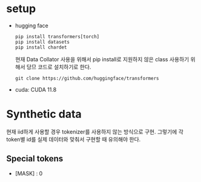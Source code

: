 # setup

- hugging face 
    ```
    pip install transformers[torch]
    pip install datasets
    pip install chardet
    ```
  
  현재 Data Collator 사용을 위해서 pip install로 지원하지 않은 class 사용하기 위해서 당므 코드로 설치하기로 한다.
  ```
  git clone https://github.com/huggingface/transformers
  ```
- cuda: CUDA 11.8



# Synthetic data

현재 iid하게 사용할 경우 tokenizer를 사용하지 않는 방식으로 구현.
그렇기에 각 token별 id를 실제 데이터와 맞춰서 구현할 때 유의해야 한다.

## Special tokens
  - [MASK] : 0 